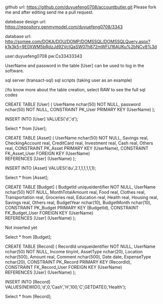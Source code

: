 github url:
https://github.com/duyuefeng0708/accountbutler.git
Please fork me and after editing send me a pull request.



datebase design url:
https://repository.genmymodel.com/duyuefeng0708/3343



database url:
http://somee.com/DOKA/DOU/DOMP/DOMSSQL/DOMSSQLQuery.aspx?k1k3k5=9E0XWM5bRdzJd92VcIQaSW07h872mWFU16AUKu%2bNCv8%3d

user:duyuefeng0708
pw:Cs33433343

UserName and password in the table [User] can be used to log in the software.

sql server (transact-sql) sql scripts (taking user as an example)

//to know more about the table creation, select RAW to see the full sql codes

CREATE TABLE [User]
(
UserName nchar(50) NOT NULL, 
password nchar(50) NOT NULL,
CONSTRAINT PK_User PRIMARY KEY (UserName)
);

INSERT INTO [User]
VALUES('d','d');

Select * from [User];

CREATE TABLE [Asset]
(
UserName nchar(50) NOT NULL, 
Savings real,
CheckingAccount real,
CreditCard real,
Investment real,
Cash real,
Others real,
CONSTRAINT PK_Asset PRIMARY KEY (UserName),
CONSTRAINT FK_Asset_User FOREIGN KEY (UserName)     
    REFERENCES [User] (UserName) 
);

INSERT INTO [Asset] 
VALUES('du',2.1,1,1,1,1,1);

Select * from [Asset];

CREATE TABLE [Budget]
(
BudgetId uniqueidentifier NOT NULL,
UserName nchar(50) NOT NULL, 
MonthTotalAmount real,
Food real,
Clothes real,
Transportation real,
Groceries real,
Education real,
Health real,
Housing real,
Savings real,
Others real,
BudgetYear nchar(10),
BudgetMonth nchar(10),
CONSTRAINT PK_Budget PRIMARY KEY (BudgetId),
CONSTRAINT FK_Budget_User FOREIGN KEY (UserName)     
    REFERENCES [User] (UserName) 
);

Not inserted yet

Select * from [Budget];

CREATE TABLE [Record]
(
RecordId uniqueidentifier NOT NULL,
UserName nchar(50) NOT NULL, 
Income tinyint,
AssetType nchar(20),
Location nchar(500),
Amount real,
Comment nchar(500),
Date date,
ExpenseType nchar(20),
CONSTRAINT PK_Record PRIMARY KEY (RecordId),
CONSTRAINT FK_Record_User FOREIGN KEY (UserName)     
    REFERENCES [User] (UserName) 
);

INSERT INTO [Record] 
VALUES(NEWID(),'d',0,'Cash','H',100,'C',GETDATE(),'Health');

Select * from [Record];



